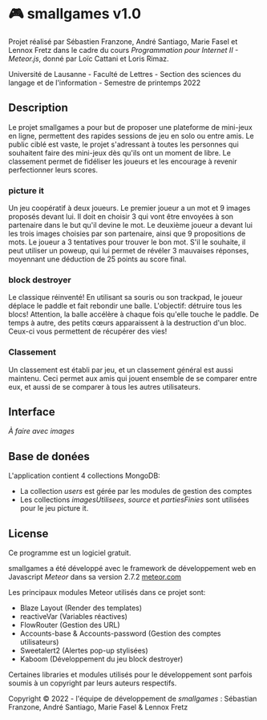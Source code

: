 # 🎮 smallgames v1.0

Projet réalisé par Sébastien Franzone, André Santiago, Marie Fasel et Lennox Fretz dans le cadre du cours _Programmation pour Internet II - Meteor.js_, donné par Loïc Cattani et Loris Rimaz.

Université de Lausanne - Faculté de Lettres - Section des sciences du langage et de l'information - Semestre de printemps 2022

## Description

Le projet smallgames a pour but de proposer une plateforme de mini-jeux en ligne, permettent des rapides sessions de jeu en solo ou entre amis. Le public ciblé est vaste, le projet s'adressant à toutes les personnes qui souhaitent faire des mini-jeux dès qu'ils ont un moment de libre. Le classement permet de fidéliser les joueurs et les encourage à revenir perfectionner leurs scores. 

### picture it
Un jeu coopératif à deux joueurs. Le premier joueur a un mot et 9 images proposés devant lui. Il doit en choisir 3 qui vont être envoyées à son partenaire dans le but qu'il devine le mot. Le deuxième joueur a devant lui les trois images choisies par son partenaire, ainsi que 9 propositions de mots. Le joueur a 3 tentatives pour trouver le bon mot. S'il le souhaite, il peut utiliser un poweup, qui lui permet de révéler 3 mauvaises réponses, moyennant une déduction de 25 points au score final.

### block destroyer
Le classique réinventé! En utilisant sa souris ou son trackpad, le joueur déplace le paddle et fait rebondir une balle. L'objectif: détruire tous les blocs! Attention, la balle accélère à chaque fois qu'elle touche le paddle. De temps à autre, des petits cœurs apparaissent à la destruction d'un bloc. Ceux-ci vous permettent de récupérer des vies!

### Classement
Un classement est établi par jeu, et un classement général est aussi maintenu. Ceci permet aux amis qui jouent ensemble de se comparer entre eux, et aussi de se comparer à tous les autres utilisateurs. 

## Interface

_À faire avec images_

## Base de donées

L'application contient 4 collections MongoDB:
- La collection _users_ est gérée par les modules de gestion des comptes
- Les collections _imagesUtilisees_, _source_ et _partiesFinies_ sont utilisées pour le jeu picture it. 

## License
Ce programme est un logiciel gratuit.

smallgames a été développé avec le framework de développement web en Javascript _Meteor_ dans sa version 2.7.2 [meteor.com](https://meteor.com)

Les principaux modules Meteor utilisés dans ce projet sont:
- Blaze Layout (Render des templates)
- reactiveVar (Variables réactives)
- FlowRouter (Gestion des URL)
- Accounts-base & Accounts-password (Gestion des comptes utilisateurs)
- Sweetalert2 (Alertes pop-up stylisées)
- Kaboom (Développement du jeu block destroyer)

Certaines libraries et modules utilisés pour le développement sont parfois soumis à un copyright par leurs auteurs respectifs.

Copyright © 2022 - l'équipe de développement de _smallgames_ : Sébastian Franzone, André Santiago, Marie Fasel & Lennox Fretz